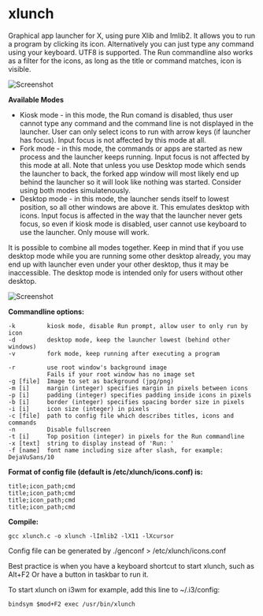 # xlunch
Graphical app launcher for X, using pure Xlib and Imlib2. It allows you to run a program by clicking its icon. Alternatively
you can just type any command using your keyboard. UTF8 is supported.
The Run commandline also works as a filter for the icons, as long as the title or command matches, icon is visible.

![Screenshot](/../Screenshot/screenshot.png?raw=true "Screenshot")

**Available Modes**

- Kiosk mode - in this mode, the Run comand is disabled, thus user cannot
    type any command and the command line is not displayed in the launcher.
    User can only select icons to run with arrow keys (if launcher has focus).
    Input focus is not affected by this mode at all.
- Fork mode - in this mode, the commands or apps are started as new process
    and the launcher keeps running. Input focus is not affected by this mode at all.
    Note that unless you use Desktop mode which sends the launcher to back,
    the forked app window will most likely end up behind the launcher
    so it will look like nothing was started. Consider using both modes simulatenously.
- Desktop mode - in this mode, the launcher sends itself to lowest position,
    so all other windows are above it. This emulates desktop with icons.
    Input focus is affected in the way that the launcher never gets focus,
    so even if kiosk mode is disabled, user cannot use keyboard to use the launcher.
    Only mouse will work.

It is possible to combine all modes together. Keep in mind that if you use
desktop mode while you are running some other desktop already, you may
end up with launcher even under your other desktop, thus it may be inaccessible.
The desktop mode is intended only for users without other desktop.

![Screenshot](/../Screenshot/screenshot2.png?raw=true "Screenshot")


**Commandline options:**

    -k         kiosk mode, disable Run prompt, allow user to only run by icon
    -d         desktop mode, keep the launcher lowest (behind other windows)
    -v         fork mode, keep running after executing a program
    
    -r         use root window's background image
               Fails if your root window has no image set
    -g [file]  Image to set as background (jpg/png)
    -m [i]     margin (integer) specifies margin in pixels between icons
    -p [i]     padding (integer) specifies padding inside icons in pixels
    -b [i]     border (integer) specifies spacing border size in pixels
    -i [i]     icon size (integer) in pixels
    -c [file]  path to config file which describes titles, icons and commands
    -n         Disable fullscreen
    -t [i]     Top position (integer) in pixels for the Run commandline
    -x [text]  string to display instead of 'Run: '
    -f [name]  font name including size after slash, for example: DejaVuSans/10



**Format of config file (default is /etc/xlunch/icons.conf) is:**

    title;icon_path;cmd
    title;icon_path;cmd
    title;icon_path;cmd
    title;icon_path;cmd


**Compile:**

    gcc xlunch.c -o xlunch -lImlib2 -lX11 -lXcursor


Config file can be generated by ./genconf > /etc/xlunch/icons.conf

Best practice is when you have a keyboard shortcut to start xlunch, such as Alt+F2
Or have a button in taskbar to run it.

To start xlunch on i3wm for example, add this line to ~/.i3/config:

    bindsym $mod+F2 exec /usr/bin/xlunch

